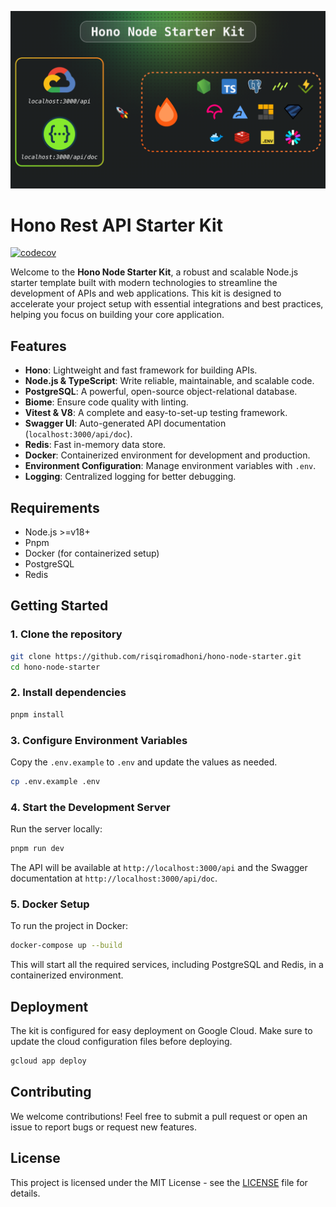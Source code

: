 ![Hono-Node-Starter-Kit](./assets/Hono-Node-Starter-Kit.png "Hono Node Starter Kit")

# Hono Rest API Starter Kit
[![codecov](https://codecov.io/github/risqiromadhoni/hono-node-starter/graph/badge.svg?token=8YVWFATOLB)](https://codecov.io/github/risqiromadhoni/hono-node-starter)

Welcome to the **Hono Node Starter Kit**, a robust and scalable Node.js starter template built with modern technologies to streamline the development of APIs and web applications. This kit is designed to accelerate your project setup with essential integrations and best practices, helping you focus on building your core application.

## Features

- **Hono**: Lightweight and fast framework for building APIs.
- **Node.js & TypeScript**: Write reliable, maintainable, and scalable code.
- **PostgreSQL**: A powerful, open-source object-relational database.
- **Biome**: Ensure code quality with linting.
- **Vitest & V8**: A complete and easy-to-set-up testing framework.
- **Swagger UI**: Auto-generated API documentation (`localhost:3000/api/doc`).
- **Redis**: Fast in-memory data store.
- **Docker**: Containerized environment for development and production.
- **Environment Configuration**: Manage environment variables with `.env`.
- **Logging**: Centralized logging for better debugging.

## Requirements

- Node.js >=v18+
- Pnpm
- Docker (for containerized setup)
- PostgreSQL
- Redis

## Getting Started

### 1. Clone the repository

```bash
git clone https://github.com/risqiromadhoni/hono-node-starter.git
cd hono-node-starter
```

### 2. Install dependencies

```bash
pnpm install
```

### 3. Configure Environment Variables

Copy the `.env.example` to `.env` and update the values as needed.

```bash
cp .env.example .env
```

### 4. Start the Development Server

Run the server locally:

```bash
pnpm run dev
```

The API will be available at `http://localhost:3000/api` and the Swagger documentation at `http://localhost:3000/api/doc`.

### 5. Docker Setup

To run the project in Docker:

```bash
docker-compose up --build
```

This will start all the required services, including PostgreSQL and Redis, in a containerized environment.

## Deployment

The kit is configured for easy deployment on Google Cloud. Make sure to update the cloud configuration files before deploying.

```bash
gcloud app deploy
```

## Contributing

We welcome contributions! Feel free to submit a pull request or open an issue to report bugs or request new features.

## License

This project is licensed under the MIT License - see the [LICENSE](LICENSE) file for details.
